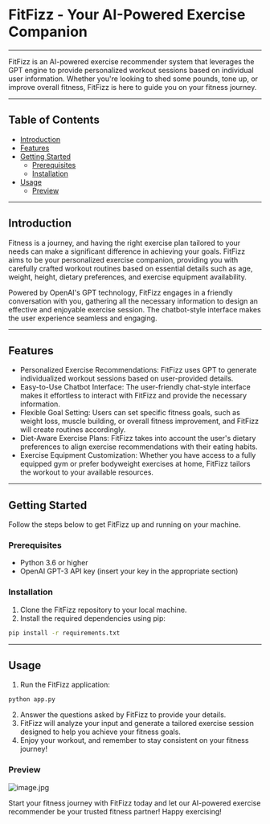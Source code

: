 # FitFizz - Your AI-Powered Exercise Companion
---
FitFizz is an AI-powered exercise recommender system that leverages the GPT engine to provide personalized workout sessions based on individual user information. Whether you're looking to shed some pounds, tone up, or improve overall fitness, FitFizz is here to guide you on your fitness journey.

---

## Table of Contents

- [Introduction](#introduction)
- [Features](#features)
- [Getting Started](#getting-started)
  - [Prerequisites](#prerequisites)
  - [Installation](#installation)
- [Usage](#usage)
  - [Preview](#preview)
  
---

## Introduction
Fitness is a journey, and having the right exercise plan tailored to your needs can make a significant difference in achieving your goals. FitFizz aims to be your personalized exercise companion, providing you with carefully crafted workout routines based on essential details such as age, weight, height, dietary preferences, and exercise equipment availability.

Powered by OpenAI's GPT technology, FitFizz engages in a friendly conversation with you, gathering all the necessary information to design an effective and enjoyable exercise session. The chatbot-style interface makes the user experience seamless and engaging.

---

## Features
* Personalized Exercise Recommendations: FitFizz uses GPT to generate individualized workout sessions based on user-provided details.
* Easy-to-Use Chatbot Interface: The user-friendly chat-style interface makes it effortless to interact with FitFizz and provide the necessary information.
* Flexible Goal Setting: Users can set specific fitness goals, such as weight loss, muscle building, or overall fitness improvement, and FitFizz will create routines accordingly.
* Diet-Aware Exercise Plans: FitFizz takes into account the user's dietary preferences to align exercise recommendations with their eating habits.
* Exercise Equipment Customization: Whether you have access to a fully equipped gym or prefer bodyweight exercises at home, FitFizz tailors the workout to your available resources.

---

## Getting Started
Follow the steps below to get FitFizz up and running on your machine.

### Prerequisites
* Python 3.6 or higher
* OpenAI GPT-3 API key (insert your key in the appropriate section)
### Installation
1. Clone the FitFizz repository to your local machine.
2. Install the required dependencies using pip:
```bash
pip install -r requirements.txt
```
---

## Usage
1. Run the FitFizz application:
```bash
python app.py
```
2.  Answer the questions asked by FitFizz to provide your details.
3. FitFizz will analyze your input and generate a tailored exercise session designed to help you achieve your fitness goals.
4. Enjoy your workout, and remember to stay consistent on your fitness journey!

### Preview

![image.jpg]((https://github.com/EstonKamau/FitFizz---Your-AI-Powered-Exercise-Companion/blob/main/Screenshot.jpg))


Start your fitness journey with FitFizz today and let our AI-powered exercise recommender be your trusted fitness partner! Happy exercising!


